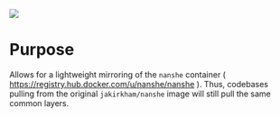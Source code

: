 [![](https://badge.imagelayers.io/jakirkham/nanshe:latest.svg)](https://imagelayers.io/?images=jakirkham/nanshe:latest 'Get your own badge on imagelayers.io')

# Purpose

Allows for a lightweight mirroring of the `nanshe` container ( <https://registry.hub.docker.com/u/nanshe/nanshe> ). Thus, codebases pulling from the original `jakirkham/nanshe` image will still pull the same common layers.
